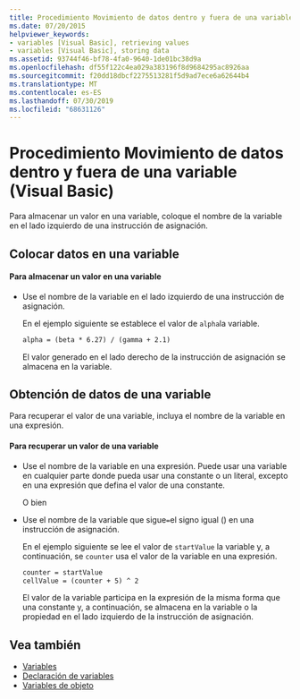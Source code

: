 ```yaml
---
title: Procedimiento Movimiento de datos dentro y fuera de una variable (Visual Basic)
ms.date: 07/20/2015
helpviewer_keywords:
- variables [Visual Basic], retrieving values
- variables [Visual Basic], storing data
ms.assetid: 93744f46-bf78-4fa0-9640-1de01bc38d9a
ms.openlocfilehash: df55f122c4ea029a383196f8d9684295ac8926aa
ms.sourcegitcommit: f20dd18dbcf2275513281f5d9ad7ece6a62644b4
ms.translationtype: MT
ms.contentlocale: es-ES
ms.lasthandoff: 07/30/2019
ms.locfileid: "68631126"
---
```

# <a name="how-to-move-data-into-and-out-of-a-variable-visual-basic"></a>Procedimiento Movimiento de datos dentro y fuera de una variable (Visual Basic)

Para almacenar un valor en una variable, coloque el nombre de la variable en el lado izquierdo de una instrucción de asignación.

## <a name="putting-data-in-a-variable"></a>Colocar datos en una variable

#### <a name="to-store-a-value-in-a-variable"></a>Para almacenar un valor en una variable

- Use el nombre de la variable en el lado izquierdo de una instrucción de asignación.

    En el ejemplo siguiente se establece el valor de `alpha`la variable.

    ```vb
    alpha = (beta * 6.27) / (gamma + 2.1)
    ```

    El valor generado en el lado derecho de la instrucción de asignación se almacena en la variable.

## <a name="getting-data-from-a-variable"></a>Obtención de datos de una variable

Para recuperar el valor de una variable, incluya el nombre de la variable en una expresión.

#### <a name="to-retrieve-a-value-from-a-variable"></a>Para recuperar un valor de una variable

- Use el nombre de la variable en una expresión. Puede usar una variable en cualquier parte donde pueda usar una constante o un literal, excepto en una expresión que defina el valor de una constante.

  O bien

- Use el nombre de la variable que sigue`=`el signo igual () en una instrucción de asignación.

  En el ejemplo siguiente se lee el valor de `startValue` la variable y, a continuación, se `counter` usa el valor de la variable en una expresión.

  ```vb
  counter = startValue
  cellValue = (counter + 5) ^ 2
  ```

  El valor de la variable participa en la expresión de la misma forma que una constante y, a continuación, se almacena en la variable o la propiedad en el lado izquierdo de la instrucción de asignación.

## <a name="see-also"></a>Vea también

- [Variables](../../../../visual-basic/programming-guide/language-features/variables/index.md)
- [Declaración de variables](../../../../visual-basic/programming-guide/language-features/variables/variable-declaration.md)
- [Variables de objeto](../../../../visual-basic/programming-guide/language-features/variables/object-variables.md)
